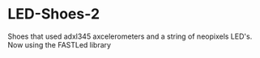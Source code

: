 # LED-Shoes-2
Shoes that used adxl345 axcelerometers and a string of neopixels LED's. Now using the FASTLed library 

